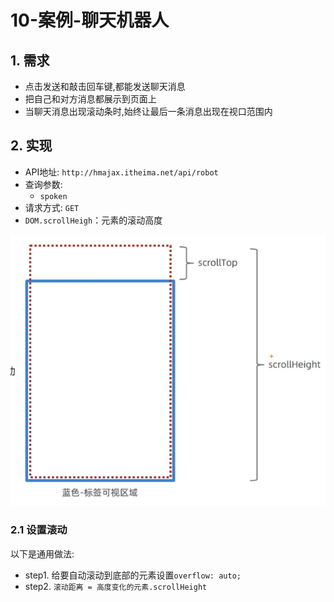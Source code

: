 # 10-案例-聊天机器人

## 1. 需求

- 点击发送和敲击回车键,都能发送聊天消息
- 把自己和对方消息都展示到页面上
- 当聊天消息出现滚动条时,始终让最后一条消息出现在视口范围内

## 2. 实现

- API地址: `http://hmajax.itheima.net/api/robot`
- 查询参数:
  - `spoken`
- 请求方式: `GET`
- `DOM.scrollHeigh`：元素的滚动高度

![scrollHeight示意图](./img/scrollHeight示意图.png)

### 2.1 设置滚动

以下是通用做法:

- step1. 给要自动滚动到底部的元素设置`overflow: auto;`
- step2. `滚动距离 = 高度变化的元素.scrollHeight`